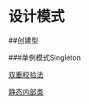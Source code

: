# 设计模式

##创建型

###单例模式Singleton

[双重校验法](https://github.com/maize-j/DesignPattern/blob/main/src/main/java/SingletonByCheck.java)

[静态内部类](https://github.com/maize-j/DesignPattern/blob/main/src/main/java/SingletonByStatic.java)